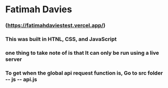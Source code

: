 # Fatimah Davies  

### (https://fatimahdaviestest.vercel.app/)
### This was built in HTNL, CSS, and JavaScript

### one thing to take note of is that It can only be run using a live server

### To get when the global api request function is, Go to src folder -- js -- api.js

